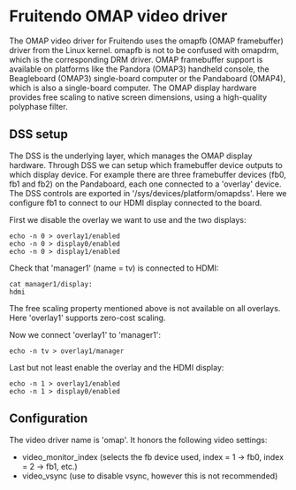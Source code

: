 # Fruitendo OMAP video driver

The OMAP video driver for Fruitendo uses the omapfb (OMAP framebuffer) driver from the Linux kernel. omapfb is not to be confused with omapdrm, which is the corresponding DRM driver.
OMAP framebuffer support is available on platforms like the Pandora (OMAP3) handheld console, the Beagleboard (OMAP3) single-board computer or the Pandaboard (OMAP4), which is also a single-board computer.
The OMAP display hardware provides free scaling to native screen dimensions, using a high-quality polyphase filter.

## DSS setup

The DSS is the underlying layer, which manages the OMAP display hardware. Through DSS we can setup which framebuffer device outputs to which display device. For example there are three framebuffer devices (fb0, fb1 and fb2) on the Pandaboard, each one connected to a 'overlay' device. The DSS controls are exported in '/sys/devices/platform/omapdss'. Here we configure fb1 to connect to our HDMI display connected to the board.

First we disable the overlay we want to use and the two displays:

    echo -n 0 > overlay1/enabled
    echo -n 0 > display0/enabled
    echo -n 0 > display1/enabled

Check that 'manager1' (name = tv) is connected to HDMI:

    cat manager1/display:
    hdmi

The free scaling property mentioned above is not available on all overlays. Here 'overlay1' supports zero-cost scaling.

Now we connect 'overlay1' to 'manager1':

    echo -n tv > overlay1/manager

Last but not least enable the overlay and the HDMI display:

    echo -n 1 > overlay1/enabled
    echo -n 1 > display0/enabled

## Configuration

The video driver name is 'omap'. It honors the following video settings:

   - video\_monitor\_index (selects the fb device used, index = 1 -> fb0, index = 2 -> fb1, etc.)
   - video\_vsync (use to disable vsync, however this is not recommended)
